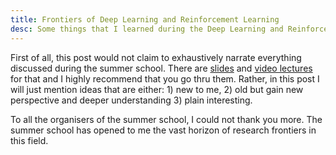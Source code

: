 ```yaml
---
title: Frontiers of Deep Learning and Reinforcement Learning
desc: Some things that I learned during the Deep Learning and Reinforcement Learning Summer School at MILA, Montreal
---
```


First of all, this post would not claim to exhaustively narrate everything discussed during the summer school. There are [slides](https://mila.umontreal.ca/en/cours/deep-learning-summer-school-2017/schedule/) and [video lectures](http://videolectures.net/site/search/?q=deep+learning+summer+school) for that and I highly recommend that you go thru them. Rather, in this post I will just mention ideas that are either: 1) new to me, 2) old but gain new perspective and deeper understanding 3) plain interesting. 





To all the organisers of the summer school, I could not thank you more. The summer school has opened to me the vast horizon of research frontiers in this field.

